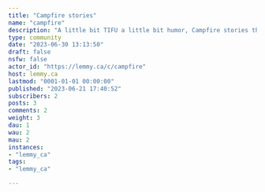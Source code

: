 ```yaml
---
title: "Campfire stories" 
name: "campfire"
description: "A little bit TIFU a little bit humor, Campfire stories the Canadian way. "
type: community
date: "2023-06-30 13:13:50"
draft: false
nsfw: false
actor_id: "https://lemmy.ca/c/campfire"
host: lemmy.ca
lastmod: "0001-01-01 00:00:00"
published: "2023-06-21 17:40:52"
subscribers: 2
posts: 3
comments: 2
weight: 3
dau: 1
wau: 2
mau: 2
instances:
- "lemmy_ca"
tags: 
- "lemmy_ca"

---
```

